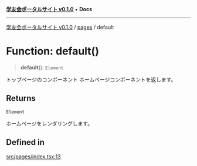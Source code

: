 [**学友会ポータルサイト v0.1.0**](../../README.md) • **Docs**

***

[学友会ポータルサイト v0.1.0](../../modules.md) / [pages](../README.md) / default

# Function: default()

> **default**(): `Element`

トップページのコンポーネント
ホームページコンポーネントを返します。

## Returns

`Element`

ホームページをレンダリングします。

## Defined in

[src/pages/index.tsx:13](https://github.com/iU-Alumni-Association/gakuyukai-new/blob/9032bc93fe144cf1419e63a5b72095e28cfeb84b/src/pages/index.tsx#L13)
